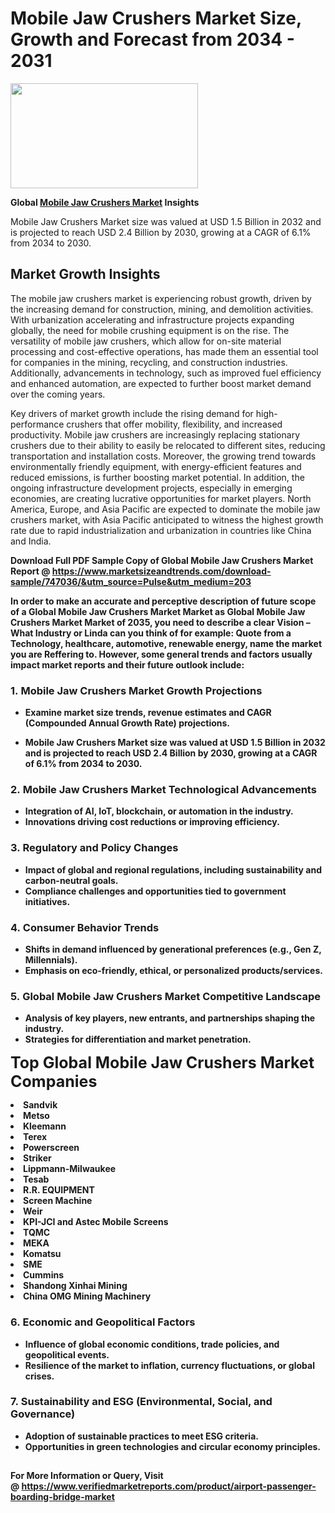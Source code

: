 <H1>Mobile Jaw Crushers Market Size, Growth and Forecast from 2034 - 2031</H1><img class="aligncenter size-medium wp-image-584254" src="https://thirdeyenews.in/wp-content/uploads/2034/09/Global-Market-Research-300x168.jpeg" alt="" width="300" height="168" /><p><strong>Global&nbsp;<a href="https://www.marketsizeandtrends.com/download-sample/747036/&amp;utm_source=Pulse&amp;utm_medium=203">Mobile Jaw Crushers Market</a> Insights</strong></p><p>Mobile Jaw Crushers Market size was valued at USD 1.5 Billion in 2032 and is projected to reach USD 2.4 Billion by 2030, growing at a CAGR of 6.1% from 2034 to 2030.</p><p><h2>Market Growth Insights</h2> <p>The mobile jaw crushers market is experiencing robust growth, driven by the increasing demand for construction, mining, and demolition activities. With urbanization accelerating and infrastructure projects expanding globally, the need for mobile crushing equipment is on the rise. The versatility of mobile jaw crushers, which allow for on-site material processing and cost-effective operations, has made them an essential tool for companies in the mining, recycling, and construction industries. Additionally, advancements in technology, such as improved fuel efficiency and enhanced automation, are expected to further boost market demand over the coming years.</p> <p><strong></strong></p> <p>Key drivers of market growth include the rising demand for high-performance crushers that offer mobility, flexibility, and increased productivity. Mobile jaw crushers are increasingly replacing stationary crushers due to their ability to easily be relocated to different sites, reducing transportation and installation costs. Moreover, the growing trend towards environmentally friendly equipment, with energy-efficient features and reduced emissions, is further boosting market potential. In addition, the ongoing infrastructure development projects, especially in emerging economies, are creating lucrative opportunities for market players. North America, Europe, and Asia Pacific are expected to dominate the mobile jaw crushers market, with Asia Pacific anticipated to witness the highest growth rate due to rapid industrialization and urbanization in countries like China and India.</p> <p><strong></p><p><span class=""><strong>Download Full PDF Sample Copy of Global Mobile Jaw Crushers Market Report</strong> @ <a href="https://www.marketsizeandtrends.com/download-sample/747036/&amp;utm_source=Pulse&amp;utm_medium=203" target="_blank">https://www.marketsizeandtrends.com/download-sample/747036/&amp;utm_source=Pulse&amp;utm_medium=203</a></span></p><p>In order to make an accurate and perceptive description of future scope of a Global&nbsp;Mobile Jaw Crushers Market Market as Global&nbsp;Mobile Jaw Crushers Market Market of 2035, you need to describe a clear Vision &ndash; What Industry or Linda can you think of for example: Quote from a Technology, healthcare, automotive, renewable energy, name the market you are Reffering to. However, some general trends and factors usually impact market reports and their future outlook include:</p><h3>1.&nbsp;<strong>Mobile Jaw Crushers Market Growth Projections</strong></h3><ul><li>Examine market size trends, revenue estimates and CAGR (Compounded Annual Growth Rate) projections.</li><li><p>Mobile Jaw Crushers Market size was valued at USD 1.5 Billion in 2032 and is projected to reach USD 2.4 Billion by 2030, growing at a CAGR of 6.1% from 2034 to 2030.</p></li></ul><h3>2.&nbsp;<strong>Mobile Jaw Crushers Market Technological Advancements</strong></h3><ul><li>Integration of AI, IoT, blockchain, or automation in the industry.</li><li>Innovations driving cost reductions or improving efficiency.</li></ul><h3>3.&nbsp;<strong>Regulatory and Policy Changes</strong></h3><ul><li>Impact of global and regional regulations, including sustainability and carbon-neutral goals.</li><li>Compliance challenges and opportunities tied to government initiatives.</li></ul><h3>4.&nbsp;<strong>Consumer Behavior Trends</strong></h3><ul><li>Shifts in demand influenced by generational preferences (e.g., Gen Z, Millennials).</li><li>Emphasis on eco-friendly, ethical, or personalized products/services.</li></ul><h3>5.&nbsp;<strong>Global Mobile Jaw Crushers Market Competitive Landscape</strong></h3><ul><li>Analysis of key players, new entrants, and partnerships shaping the industry.</li><li>Strategies for differentiation and market penetration.</li></ul><p data-pm-slice="1 1 []"><span style="color: inherit; font-family: inherit; font-size: 25px;">Top Global Mobile Jaw Crushers Market Companies</span></p><div class="" data-test-id=""><p><li>Sandvik</li><li> Metso</li><li> Kleemann</li><li> Terex</li><li> Powerscreen</li><li> Striker</li><li> Lippmann-Milwaukee</li><li> Tesab</li><li> R.R. EQUIPMENT</li><li> Screen Machine</li><li> Weir</li><li> KPI-JCI and Astec Mobile Screens</li><li> TQMC</li><li> MEKA</li><li> Komatsu</li><li> SME</li><li> Cummins</li><li> Shandong Xinhai Mining</li><li> China OMG Mining Machinery</li></p></div><h3>6.&nbsp;<strong>Economic and Geopolitical Factors</strong></h3><ul><li>Influence of global economic conditions, trade policies, and geopolitical events.</li><li>Resilience of the market to inflation, currency fluctuations, or global crises.</li></ul><h3>7.&nbsp;<strong>Sustainability and ESG (Environmental, Social, and Governance)</strong></h3><ul><li>Adoption of sustainable practices to meet ESG criteria.</li><li>Opportunities in green technologies and circular economy principles.</li></ul><h2><strong style="font-size: 14px;">For More Information or Query, Visit @&nbsp;</strong><a style="background-color: #ffffff; font-size: 14px;" href="https://www.marketsizeandtrends.com/report/mobile-jaw-crushers-market/" target="_blank">https://www.verifiedmarketreports.com/product/airport-passenger-boarding-bridge-market</a></h2>
